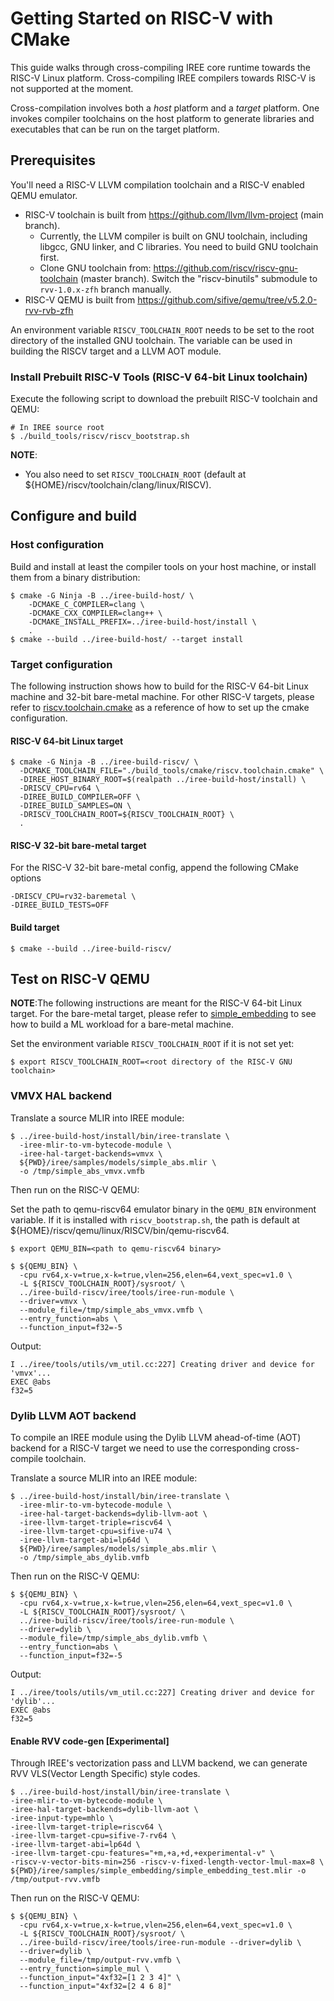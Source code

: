 # Getting Started on RISC-V with CMake

<!--
Notes to those updating this guide:

    * This document should be __simple__ and cover essential items only.
      Notes for optional components should go in separate files.
-->

This guide walks through cross-compiling IREE core runtime towards the RISC-V
Linux platform. Cross-compiling IREE compilers towards RISC-V is not supported
at the moment.

Cross-compilation involves both a *host* platform and a *target* platform. One
invokes compiler toolchains on the host platform to generate libraries and
executables that can be run on the target platform.

## Prerequisites

You'll need a RISC-V LLVM compilation toolchain and a RISC-V enabled QEMU
emulator.

* RISC-V toolchain is built from https://github.com/llvm/llvm-project (main branch).<br>
  * Currently, the LLVM compiler is built on GNU toolchain, including libgcc,
    GNU linker, and C libraries. You need to build GNU toolchain first.<br>
  * Clone GNU toolchain from: https://github.com/riscv/riscv-gnu-toolchain
    (master branch). Switch the "riscv-binutils" submodule to `rvv-1.0.x-zfh`
    branch manually.
* RISC-V QEMU is built from https://github.com/sifive/qemu/tree/v5.2.0-rvv-rvb-zfh

An environment variable `RISCV_TOOLCHAIN_ROOT` needs
to be set to the root directory of the installed GNU toolchain. The variable can
be used in building the RISCV target and a LLVM AOT module.

### Install Prebuilt RISC-V Tools (RISC-V 64-bit Linux toolchain)

Execute the following script to download the prebuilt RISC-V toolchain and QEMU:

```shell
# In IREE source root
$ ./build_tools/riscv/riscv_bootstrap.sh
```
**NOTE**:
* You also need to set `RISCV_TOOLCHAIN_ROOT`
(default at ${HOME}/riscv/toolchain/clang/linux/RISCV).

## Configure and build

### Host configuration

Build and install at least the compiler tools on your host machine, or install
them from a binary distribution:

```shell
$ cmake -G Ninja -B ../iree-build-host/ \
    -DCMAKE_C_COMPILER=clang \
    -DCMAKE_CXX_COMPILER=clang++ \
    -DCMAKE_INSTALL_PREFIX=../iree-build-host/install \
    .
$ cmake --build ../iree-build-host/ --target install
```

### Target configuration

The following instruction shows how to build for the RISC-V 64-bit Linux machine
and 32-bit bare-metal machine. For other RISC-V targets, please refer to
[riscv.toolchain.cmake](https://github.com/google/iree/blob/main/build_tools/cmake/riscv.toolchain.cmake)
as a reference of how to set up the cmake configuration.

#### RISC-V 64-bit Linux target
```shell
$ cmake -G Ninja -B ../iree-build-riscv/ \
  -DCMAKE_TOOLCHAIN_FILE="./build_tools/cmake/riscv.toolchain.cmake" \
  -DIREE_HOST_BINARY_ROOT=$(realpath ../iree-build-host/install) \
  -DRISCV_CPU=rv64 \
  -DIREE_BUILD_COMPILER=OFF \
  -DIREE_BUILD_SAMPLES=ON \
  -DRISCV_TOOLCHAIN_ROOT=${RISCV_TOOLCHAIN_ROOT} \
  .
```
#### RISC-V 32-bit bare-metal target

For the RISC-V 32-bit bare-metal config, append the following CMake options
```shell
-DRISCV_CPU=rv32-baremetal \
-DIREE_BUILD_TESTS=OFF
```

#### Build target

```shell
$ cmake --build ../iree-build-riscv/
```

## Test on RISC-V QEMU

**NOTE**:The following instructions are meant for the RISC-V 64-bit Linux
target. For the bare-metal target, please refer to
[simple_embedding](https://github.com/google/iree/blob/main/iree/samples/simple_embedding)
to see how to build a ML workload for a bare-metal machine.

Set the environment variable `RISCV_TOOLCHAIN_ROOT` if it is not set yet:

```shell
$ export RISCV_TOOLCHAIN_ROOT=<root directory of the RISC-V GNU toolchain>
```

### VMVX HAL backend

Translate a source MLIR into IREE module:

```shell
$ ../iree-build-host/install/bin/iree-translate \
  -iree-mlir-to-vm-bytecode-module \
  -iree-hal-target-backends=vmvx \
  ${PWD}/iree/samples/models/simple_abs.mlir \
  -o /tmp/simple_abs_vmvx.vmfb
```

Then run on the RISC-V QEMU:

Set the path to qemu-riscv64 emulator binary in the `QEMU_BIN` environment
variable. If it is installed with `riscv_bootstrap.sh`, the path is default at
${HOME}/riscv/qemu/linux/RISCV/bin/qemu-riscv64.

```shell
$ export QEMU_BIN=<path to qemu-riscv64 binary>
```

```shell
$ ${QEMU_BIN} \
  -cpu rv64,x-v=true,x-k=true,vlen=256,elen=64,vext_spec=v1.0 \
  -L ${RISCV_TOOLCHAIN_ROOT}/sysroot/ \
  ../iree-build-riscv/iree/tools/iree-run-module \
  --driver=vmvx \
  --module_file=/tmp/simple_abs_vmvx.vmfb \
  --entry_function=abs \
  --function_input=f32=-5
```

Output:

```
I ../iree/tools/utils/vm_util.cc:227] Creating driver and device for 'vmvx'...
EXEC @abs
f32=5
```

### Dylib LLVM AOT backend
To compile an IREE module using the Dylib LLVM ahead-of-time (AOT) backend for
a RISC-V target we need to use the corresponding cross-compile toolchain.

Translate a source MLIR into an IREE module:

```shell
$ ../iree-build-host/install/bin/iree-translate \
  -iree-mlir-to-vm-bytecode-module \
  -iree-hal-target-backends=dylib-llvm-aot \
  -iree-llvm-target-triple=riscv64 \
  -iree-llvm-target-cpu=sifive-u74 \
  -iree-llvm-target-abi=lp64d \
  ${PWD}/iree/samples/models/simple_abs.mlir \
  -o /tmp/simple_abs_dylib.vmfb
```

Then run on the RISC-V QEMU:

```shell
$ ${QEMU_BIN} \
  -cpu rv64,x-v=true,x-k=true,vlen=256,elen=64,vext_spec=v1.0 \
  -L ${RISCV_TOOLCHAIN_ROOT}/sysroot/ \
  ../iree-build-riscv/iree/tools/iree-run-module \
  --driver=dylib \
  --module_file=/tmp/simple_abs_dylib.vmfb \
  --entry_function=abs \
  --function_input=f32=-5
```

Output:

```
I ../iree/tools/utils/vm_util.cc:227] Creating driver and device for 'dylib'...
EXEC @abs
f32=5
```

#### Enable RVV code-gen [Experimental]
Through IREE's vectorization pass and LLVM backend, we can generate RVV
VLS(Vector Length Specific) style codes.

```shell
$ ../iree-build-host/install/bin/iree-translate \
-iree-mlir-to-vm-bytecode-module \
-iree-hal-target-backends=dylib-llvm-aot \
-iree-input-type=mhlo \
-iree-llvm-target-triple=riscv64 \
-iree-llvm-target-cpu=sifive-7-rv64 \
-iree-llvm-target-abi=lp64d \
-iree-llvm-target-cpu-features="+m,+a,+d,+experimental-v" \
-riscv-v-vector-bits-min=256 -riscv-v-fixed-length-vector-lmul-max=8 \
${PWD}/iree/samples/simple_embedding/simple_embedding_test.mlir -o /tmp/output-rvv.vmfb
```

Then run on the RISC-V QEMU:

```shell
$ ${QEMU_BIN} \
  -cpu rv64,x-v=true,x-k=true,vlen=256,elen=64,vext_spec=v1.0 \
  -L ${RISCV_TOOLCHAIN_ROOT}/sysroot/ \
  ../iree-build-riscv/iree/tools/iree-run-module --driver=dylib \
  --driver=dylib \
  --module_file=/tmp/output-rvv.vmfb \
  --entry_function=simple_mul \
  --function_input="4xf32=[1 2 3 4]" \
  --function_input="4xf32=[2 4 6 8]"
```
